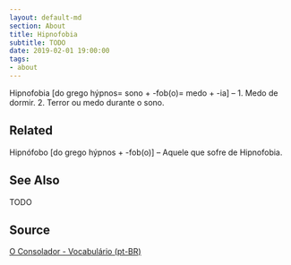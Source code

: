 ```yaml
---
layout: default-md
section: About
title: Hipnofobia
subtitle: TODO
date: 2019-02-01 19:00:00
tags:
- about
---
```


Hipnofobia [do grego hýpnos= sono + -fob(o)= medo + -ia] – 1. Medo de dormir. 2. Terror ou medo durante o sono.

## Related
Hipnófobo [do grego hýpnos + -fob(o)] – Aquele que sofre de Hipnofobia.


## See Also
TODO

## Source
[O Consolador - Vocabulário (pt-BR)](http://www.oconsolador.com.br/linkfixo/vocabulario/principal.html)



